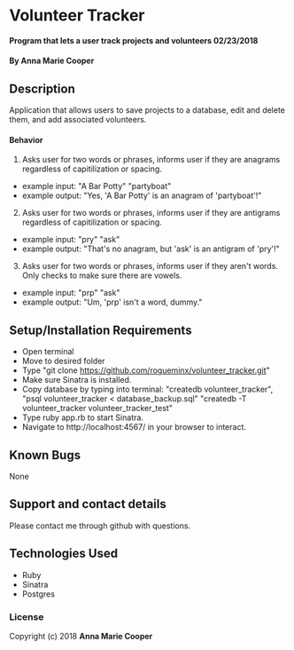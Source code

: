 # Volunteer Tracker

#### Program that lets a user track projects and volunteers 02/23/2018

#### By **Anna Marie Cooper**

## Description

Application that allows users to save projects to a database, edit and delete them, and add associated volunteers.

#### Behavior
1. Asks user for two words or phrases, informs user if they are anagrams regardless of capitilization or spacing.
  * example input: "A Bar Potty" "partyboat"
  * example output: "Yes, 'A Bar Potty' is an anagram of 'partyboat'!"
2. Asks user for two words or phrases, informs user if they are antigrams regardless of capitilization or spacing.
  * example input: "pry" "ask"
  * example output: "That's no anagram, but 'ask' is an antigram of 'pry'!"
3. Asks user for two words or phrases, informs user if they aren't words. Only checks to make sure there are vowels.
  * example input: "prp" "ask"
  * example output: "Um, 'prp' isn't a word, dummy."


## Setup/Installation Requirements

* Open terminal
* Move to desired folder
* Type "git clone https://github.com/rogueminx/volunteer_tracker.git"
* Make sure Sinatra is installed.
* Copy database by typing into terminal: "createdb volunteer_tracker", "psql volunteer_tracker < database_backup.sql" "createdb -T volunteer_tracker volunteer_tracker_test"
* Type ruby app.rb to start Sinatra.
* Navigate to http://localhost:4567/ in your browser to interact. 


## Known Bugs

None

## Support and contact details

Please contact me through github with questions.

## Technologies Used

* Ruby
* Sinatra
* Postgres

### License

Copyright (c) 2018  **Anna Marie Cooper**
